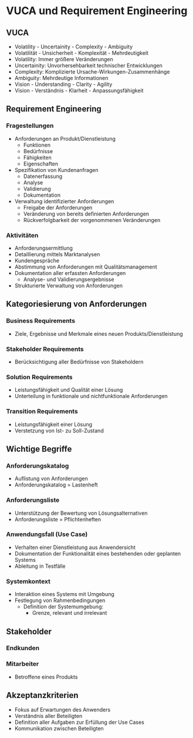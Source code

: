 # VUCA und Requirement Engineering

## VUCA
- Volatility - Uncertainity - Complexity - Ambiguity
- Volatilität - Unsicherheit - Komplexität - Mehrdeutigkeit
- Volatility: Immer größere Veränderungen
- Uncertainity: Unvorhersehbarkeit technischer Entwicklungen
- Complexity: Komplizierte Ursache-Wirkungen-Zusammenhänge
- Ambiguity: Mehrdeutige Informationen
- Vision - Understanding - Clarity - Agility
- Vision - Verständnis - Klarheit - Anpassungsfähigkeit

## Requirement Engineering

### Fragestellungen
- Anforderungen an Produkt/Dienstleistung
  - Funktionen
  - Bedürfnisse
  - Fähigkeiten
  - Eigenschaften
- Spezifikation von Kundenanfragen
  - Datenerfassung
  - Analyse
  - Validierung
  - Dokumentation
- Verwaltung identifizierter Anforderungen
  - Freigabe der Anforderungen
  - Veränderung von bereits definierten Anforderungen
  - Rückverfolgbarkeit der vorgenommenen Veränderungen
 
### Aktivitäten
- Anforderungsermittlung
- Detaillierung mittels Marktanalysen
- Kundengespräche
- Abstimmung von Anforderungen mit Qualitätsmanagement
- Dokumentation aller erfassten Anforderungen
  - Analyse- und Validierungsergebnisse
- Strukturierte Verwaltung von Anforderungen

## Kategoriesierung von Anforderungen

### Business Requirements
- Ziele, Ergebnisse und Merkmale eines neuen Produkts/Dienstleistung

### Stakeholder Requirements
- Berücksichtigung aller Bedürfnisse von Stakeholdern

### Solution Requirements
- Leistungsfähigkeit und Qualität einer Lösung
- Unterteilung in funktionale und nichtfunktionale Anforderungen

### Transition Requirements
- Leistungsfähigkeit einer Lösung
- Verstetzung von Ist- zu Soll-Zustand

## Wichtige Begriffe

### Anforderungskatalog
- Auflistung von Anforderungen
- Anforderungskatalog = Lastenheft

### Anforderungsliste
- Unterstützung der Bewertung von Lösungsalternativen
- Anforderungsliste = Pflichtenheften

### Anwendungsfall (Use Case)
- Verhalten einer Dienstleistung aus Anwendersicht
- Dokumentation der Funktionalität eines bestehenden oder geplanten Systems
- Ableitung in Testfälle

### Systemkontext
- Interaktion eines Systems mit Umgebung
- Festlegung von Rahmenbedingungen
  - Definition der Systemumgebung:
    - Grenze, relevant und irrelevant

## Stakeholder

### Endkunden

### Mitarbeiter
- Betroffene eines Produkts

## Akzeptanzkriterien
- Fokus auf Erwartungen des Anwenders
- Verständnis aller Beteiligten
- Definition aller Aufgaben zur Erfüllung der Use Cases
- Kommunikation zwischen Beteiligten

